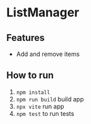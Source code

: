 # ListManager 

## Features
- Add and remove items

## How to run
1. `npm install`
2. `npm run build` build app
3. `npx vite` run app
4. `npm test` to run tests
